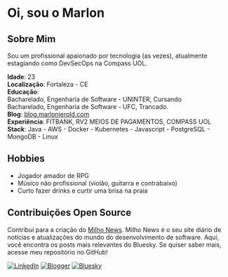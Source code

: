 # Oi, sou o Marlon

## Sobre Mim
Sou um profissional apaionado por tecnologia (as vezes), atualmente estagiando como DevSecOps na Compass UOL. 

**Idade**: 23  
**Localização**: Fortaleza - CE  
**Educação**: <br> 
Bacharelado, Engenharia de Software - UNINTER, Cursando <br> 
Bacharelado, Engenharia de Software - UFC, Trancado.<br>
**Blog**: [blog.marlonjerold.com](https://blog.marlonjerold.com) <br>
**Experiência**: FITBANK, RV2 MEIOS DE PAGAMENTOS, COMPASS UOL <br>
**Stack**: Java - AWS - Docker - Kubernetes - Javascript - PostgreSQL - MongoDB - Linux

## Hobbies
- Jogador amador de RPG
- Músico não profissional (violão, guitarra e contrabaixo)
- Curto fazer drinks e curtir uma brisa na praia

## Contribuições Open Source
Contribuí para a criação do [Milho News](link-do-projeto). Milho News é o seu site diário de notícias e atualizações do mundo do desenvolvimento de software. Aqui, você encontra os posts mais relevantes do Bluesky. Se quiser saber mais, acesse meu repositório no GitHub!


[![LinkedIn](https://img.shields.io/badge/LinkedIn-0077B5?style=for-the-badge&logo=linkedin&logoColor=white)](https://www.linkedin.com/in/marlon-jerold/)
[![Blogger](https://img.shields.io/badge/Blogger-FF5722?style=for-the-badge&logo=blogger&logoColor=white)](https://blog.marlonjerold.com)
[![Bluesky](https://img.shields.io/badge/Bluesky-0285FF?logo=bluesky&logoColor=fff&style=for-the-badge)](https://bsky.app/profile/patinhotech.bsky.social)






